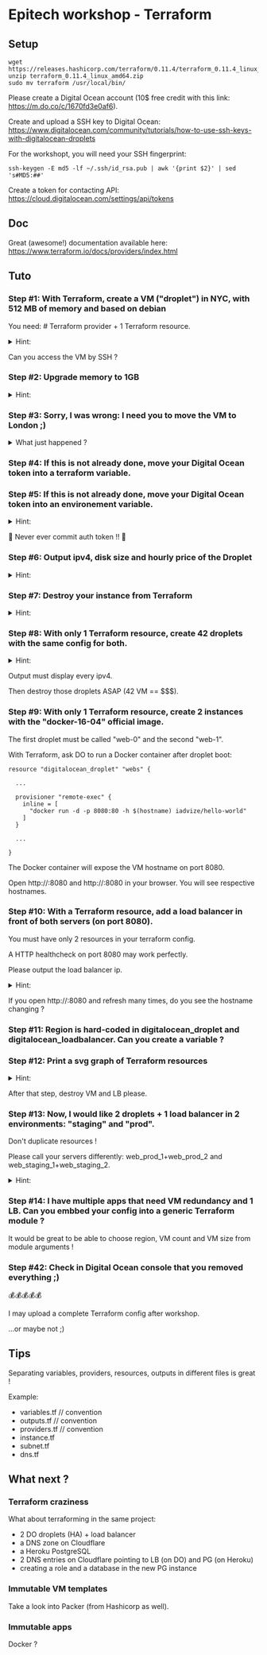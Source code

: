 # Epitech workshop - Terraform

## Setup

```
wget https://releases.hashicorp.com/terraform/0.11.4/terraform_0.11.4_linux_amd64.zip
unzip terraform_0.11.4_linux_amd64.zip
sudo mv terraform /usr/local/bin/
```

Please create a Digital Ocean account (10$ free credit with this link: https://m.do.co/c/1670fd3e0af6).

Create and upload a SSH key to Digital Ocean: https://www.digitalocean.com/community/tutorials/how-to-use-ssh-keys-with-digitalocean-droplets

For the workshopt, you will need your SSH fingerprint:

```
ssh-keygen -E md5 -lf ~/.ssh/id_rsa.pub | awk '{print $2}' | sed 's#MD5:##'
```

Create a token for contacting API: https://cloud.digitalocean.com/settings/api/tokens

## Doc

Great (awesome!) documentation available here: https://www.terraform.io/docs/providers/index.html

## Tuto

### Step #1: With Terraform, create a VM ("droplet") in NYC, with 512 MB of memory and based on debian

You need: # Terraform provider + 1 Terraform resource.

<details>
  <summary>Hint:</summary>

  ```
  # first
  terraform init
  # then
  terraform plan
  terraform apply
  ```

</details>

Can you access the VM by SSH ?

### Step #2: Upgrade memory to 1GB

<details>
  <summary>Hint:</summary>

  ```
  terraform plan
  terraform apply
  ```

</details>

### Step #3: Sorry, I was wrong: I need you to move the VM to London ;)

<details>
  <summary>What just happened ?</summary>
  Droplet has been flagged for remove+create ("forces new resource").
</details>

### Step #4: If this is not already done, move your Digital Ocean token into a terraform variable.

### Step #5: If this is not already done, move your Digital Ocean token into an environement variable.

<details>
  <summary>Hint:</summary>

  RTFM:

  https://www.terraform.io/docs/configuration/environment-variables.html

  ![](http://grammota.com/sites/default/files/2017-07/shto-takoe-rtfm-2.jpg)
</details>

🙏 Never ever commit auth token !! 🙏

### Step #6: Output ipv4, disk size and hourly price of the Droplet

<details>
  <summary>Hint:</summary>

  RTFM:

  https://www.terraform.io/docs/providers/do/r/droplet.html

  ```
  terraform output
  ```

  ![](http://i0.kym-cdn.com/photos/images/original/000/131/662/22711800_646849b145.jpg)

</details>

### Step #7: Destroy your instance from Terraform

<details>
  <summary>Hint:</summary>

  RTFM

  ```
  terraform help
  ```

  ![](https://static1.squarespace.com/static/54bcbd06e4b060f2e987ebbe/t/56fea9a44d088ed7bb3334af/1459530161285/)

</details>

### Step #8: With only 1 Terraform resource, create 42 droplets with the same config for both.

<details>
  <summary>Hint:</summary>

  ![](https://media.giphy.com/media/iM2zk4rboByQE/giphy.gif)

</details>

Output must display every ipv4.

Then destroy those droplets ASAP (42 VM == $$$).

### Step #9: With only 1 Terraform resource, create 2 instances with the "docker-16-04" official image.

The first droplet must be called "web-0" and the second "web-1".

With Terraform, ask DO to run a Docker container after droplet boot:

```
resource "digitalocean_droplet" "webs" {

  ...

  provisioner "remote-exec" {
    inline = [
      "docker run -d -p 8080:80 -h $(hostname) iadvize/hello-world"
    ]
  }

  ...

}
```

The Docker container will expose the VM hostname on port 8080.

Open http://<ip-web-0>:8080 and http://<ip-web-1>:8080 in your browser. You will see respective hostnames.

### Step #10: With a Terraform resource, add a load balancer in front of both servers (on port 8080).

You must have only 2 resources in your terraform config.

A HTTP healthcheck on port 8080 may work perfectly.

Please output the load balancer ip.

<details>
  <summary>Hint:</summary>

  ```
  digitalocean_loadbalancer
  ```

</details>

If you open http://<load-balancer-ip>:8080 and refresh many times, do you see the hostname changing ?

### Step #11: Region is hard-coded in digitalocean_droplet and digitalocean_loadbalancer. Can you create a variable ?

### Step #12: Print a svg graph of Terraform resources

<details>
  <summary>Hint:</summary>

  ```
  terraform graph --help
  ```

  https://www.terraform.io/docs/commands/graph.html
</details>

After that step, destroy VM and LB please.

### Step #13: Now, I would like 2 droplets + 1 load balancer in 2 environments: "staging" and "prod".

Don't duplicate resources !

Please call your servers differently: web_prod_1+web_prod_2 and web_staging_1+web_staging_2.

<details>
  <summary>Hint:</summary>

  ```
  terraform workspace --help
  ```

  and

  ```
  ${terraform.workspace}
  ```

</details>

### Step #14: I have multiple apps that need VM redundancy and 1 LB. Can you embbed your config into a generic Terraform module ?

It would be great to be able to choose region, VM count and VM size from module arguments !

### Step #42: Check in Digital Ocean console that you removed everything ;)

💰💰💰💰💰

I may upload a complete Terraform config after workshop.

...or maybe not ;)

## Tips

Separating variables, providers, resources, outputs in different files is great !

Example:
- variables.tf  // convention
- outputs.tf    // convention
- providers.tf  // convention
- instance.tf
- subnet.tf
- dns.tf

## What next ?

### Terraform craziness

What about terraforming in the same project:
- 2 DO droplets (HA) + load balancer
- a DNS zone on Cloudflare
- a Heroku PostgreSQL
- 2 DNS entries on Cloudflare pointing to LB (on DO) and PG (on Heroku)
- creating a role and a database in the new PG instance

### Immutable VM templates

Take a look into Packer (from Hashicorp as well).

### Immutable apps

Docker ?
